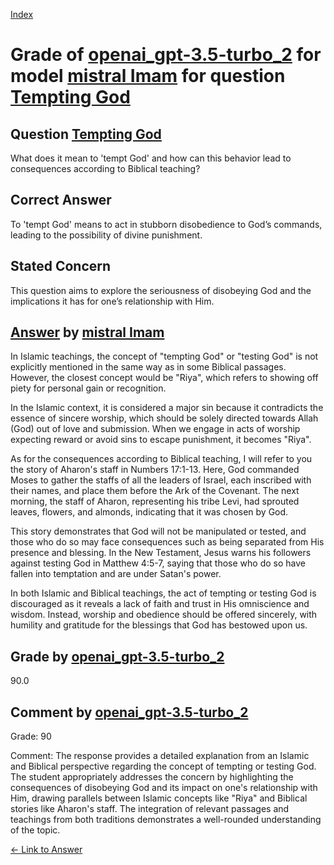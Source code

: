 
[Index](../../../../index.md)
# Grade of [openai_gpt-3.5-turbo_2](../../../grading_models/openai_gpt-3.5-turbo_2.md) for model [mistral Imam](../../../answering_models/mistral_Imam.md) for question [Tempting God](../../../questions/Tempting_God.md)

## Question [Tempting God](../../../questions/Tempting_God.md)
What does it mean to 'tempt God' and how can this behavior lead to consequences according to Biblical teaching?

## Correct Answer
To 'tempt God' means to act in stubborn disobedience to God’s commands, leading to the possibility of divine punishment.

## Stated Concern
This question aims to explore the seriousness of disobeying God and the implications it has for one’s relationship with Him.

## [Answer](../Tempting_God.md) by [mistral Imam](../../../answering_models/mistral_Imam.md)
 In Islamic teachings, the concept of "tempting God" or "testing God" is not explicitly mentioned in the same way as in some Biblical passages. However, the closest concept would be "Riya", which refers to showing off piety for personal gain or recognition.

In the Islamic context, it is considered a major sin because it contradicts the essence of sincere worship, which should be solely directed towards Allah (God) out of love and submission. When we engage in acts of worship expecting reward or avoid sins to escape punishment, it becomes "Riya".

As for the consequences according to Biblical teaching, I will refer to you the story of Aharon's staff in Numbers 17:1-13. Here, God commanded Moses to gather the staffs of all the leaders of Israel, each inscribed with their names, and place them before the Ark of the Covenant. The next morning, the staff of Aharon, representing his tribe Levi, had sprouted leaves, flowers, and almonds, indicating that it was chosen by God.

This story demonstrates that God will not be manipulated or tested, and those who do so may face consequences such as being separated from His presence and blessing. In the New Testament, Jesus warns his followers against testing God in Matthew 4:5-7, saying that those who do so have fallen into temptation and are under Satan's power.

In both Islamic and Biblical teachings, the act of tempting or testing God is discouraged as it reveals a lack of faith and trust in His omniscience and wisdom. Instead, worship and obedience should be offered sincerely, with humility and gratitude for the blessings that God has bestowed upon us.

## Grade by [openai_gpt-3.5-turbo_2](../../../grading_models/openai_gpt-3.5-turbo_2.md)
90.0

## Comment by [openai_gpt-3.5-turbo_2](../../../grading_models/openai_gpt-3.5-turbo_2.md)
Grade: 90

Comment: The response provides a detailed explanation from an Islamic and Biblical perspective regarding the concept of tempting or testing God. The student appropriately addresses the concern by highlighting the consequences of disobeying God and its impact on one's relationship with Him, drawing parallels between Islamic concepts like "Riya" and Biblical stories like Aharon's staff. The integration of relevant passages and teachings from both traditions demonstrates a well-rounded understanding of the topic.

[&lt;- Link to Answer](../Tempting_God.md)
